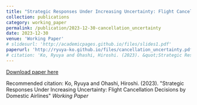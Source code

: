 ```yaml
---
title: "Strategic Responses Under Increasing Uncertainty: Flight Cancellation Decisions by Domestic Airlines"
collection: publications
category: working_paper
permalink: /publication/2023-12-30-cancellation_uncertainty
date: 2023-12-30
venue: 'Working Paper'
# slidesurl: 'http://academicpages.github.io/files/slides1.pdf'
paperurl: 'http://ryuya-ko.github.io/files/cancellation_uncertainty.pdf'
# citation: 'Ko, Ryuya and Ohashi, Hiroshi. (2023). &quot;Strategic Responses Under Increasing Uncertainty: Flight Cancellation Decisions by Domestic Airlines&quot; <i>Working Paper</i>'
---
```

<!-- [Download slides here](http://academicpages.github.io/files/slides1.pdf) -->

[Download paper here](http://ryuya-ko.github.io/files/cancellation_uncertainty.pdf)

Recommended citation: Ko, Ryuya and Ohashi, Hiroshi. (2023). "Strategic Responses Under Increasing Uncertainty: Flight Cancellation Decisions by Domestic Airlines" <i>Working Paper</i>